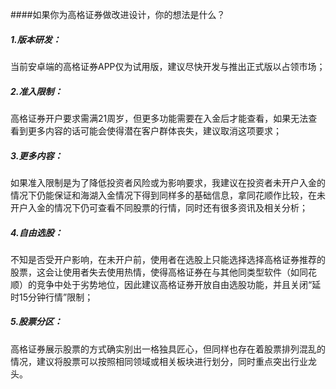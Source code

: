 ####如果你为高格证券做改进设计，你的想法是什么？

##### 1.版本研发：

当前安卓端的高格证券APP仅为试用版，建议尽快开发与推出正式版以占领市场；

##### 2.准入限制：

高格证券开户要求需满21周岁，但更多功能需要在入金后才能查看，如果无法查看到更多内容的话可能会使得潜在客户群体丧失，建议取消这项要求；

##### 3.更多内容：

如果准入限制是为了降低投资者风险或为影响要求，我建议在投资者未开户入金的情况下仍能保证和海湖入金情况下得到同样多的基础信息，拿同花顺作比较，在未开户入金的情况下仍可查看不同股票的行情，同时还有很多资讯及相关分析；

##### 4.自由选股：

不知是否受开户影响，在未开户前，使用者在选股上只能选择选择高格证券推荐的股票，这会让使用者失去使用热情，使得高格证券在与其他同类型软件（如同花顺）的竞争中处于劣势地位，因此建议高格证券开放自由选股功能，并且关闭“延时15分钟行情”限制；

##### 5.股票分区：

高格证券展示股票的方式确实别出一格独具匠心，但同样也存在着股票排列混乱的情况，建议将股票可以按照相同领域或相关板块进行划分，同时重点突出行业龙头。
